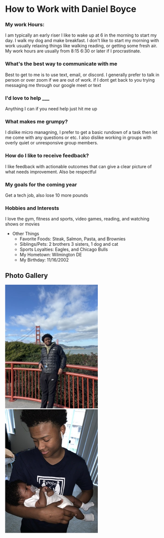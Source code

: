 # How to Work with Daniel Boyce


### My work Hours:
I am typically an early riser I like to wake up at 6 in the morning to start my day. I walk my dog and make breakfast. I don't like to start my morning with work usually relaxing things like walking reading, or getting some fresh air. My work hours are usually from 8:15 6:30 or later if I procrastinate.

### What's the best way to communicate with me
Best to get to me is to use text, email, or discord. I generally prefer to talk in person or over zoom if we are out of work. if I dont get back to you trying messaging me through our google meet or text

### I'd love to help ___
Anything I can if you need help just hit me up 
### What makes me grumpy?
I dislike micro managning, I prefer to get a basic rundown of a task then let me come with any questions or etc. I also dislike working in groups with overly quiet or unresponsive group members.
### How do I like to receive feedback?
I like feedback with actionable outcomes that can give a clear picture of what needs improvement. Also be respectful
### My goals for the coming year
Get a tech job, also lose 10 more pounds

### Hobbies and Interests
I love the gym, fitness and sports, video games, reading, and watching shows or movies

- Other Things
    - Favorite Foods: Steak, Salmon, Pasta, and Brownies
    - Siblings/Pets: 2 brothers 3 sisters, 1 dog and cat
    - Sports Loyalties: Eagles, and Chicago Bulls
    - My Hometown: Wilmington DE
    - My Birthday: 11/16/2002


## Photo Gallery
<img src="images/GoldenGateBridge.jpeg" height=400 />
<img src="images/Daniel Picture.jpeg" height=400 />






